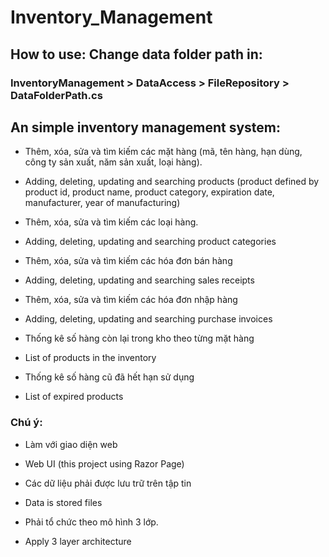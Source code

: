 # Inventory_Management

## How to use: Change data folder path in: 
### InventoryManagement > DataAccess > FileRepository > DataFolderPath.cs

## An simple inventory management system:
- Thêm, xóa, sửa và tìm kiếm các mặt hàng (mã, tên hàng, hạn dùng, công ty sản xuất, năm sản xuất, loại hàng).
- Adding, deleting, updating and searching products (product defined by product id, product name, product category, expiration date, manufacturer, year of manufacturing)
  
- Thêm, xóa, sửa và tìm kiếm các loại hàng.
- Adding, deleting, updating and searching product categories

- Thêm, xóa, sửa và tìm kiếm các hóa đơn bán hàng
- Adding, deleting, updating and searching sales receipts

- Thêm, xóa, sửa và tìm kiếm các hóa đơn nhập hàng
- Adding, deleting, updating and searching purchase invoices
  
- Thống kê số hàng còn lại trong kho theo từng mặt hàng
- List of products in the inventory

- Thống kê số hàng cũ đã hết hạn sử dụng
- List of expired products

### Chú ý:
- Làm với giao diện web
- Web UI (this project using Razor Page)
  
- Các dữ liệu phải được lưu trữ trên tập tin
- Data is stored files
  
- Phải tổ chức theo mô hình 3 lớp.
- Apply 3 layer architecture
